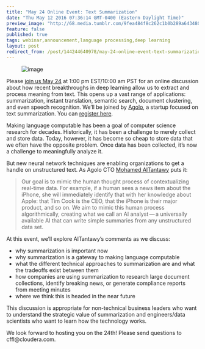 ```yaml
---
title: "May 24 Online Event: Text Summarization"
date: "Thu May 12 2016 07:36:14 GMT-0400 (Eastern Daylight Time)"
preview_image: "http://68.media.tumblr.com/9fea484f8c262c1b0b289a64348027c7/tumblr_inline_o7142hZoGX1ta78fg_540.png"
feature: false
published: true
tags: webinar,announcement,language processing,deep learning
layout: post
redirect_from: /post/144244640978/may-24-online-event-text-summarization
---
```


<figure data-orig-width="602" data-orig-height="423" class="tmblr-full"><img src="http://68.media.tumblr.com/9fea484f8c262c1b0b289a64348027c7/tumblr_inline_o7142hZoGX1ta78fg_540.png" alt="image" data-orig-width="602" data-orig-height="423"/></figure><p>Please <a href="https://textsummarizationwebinar.splashthat.com/">join us May 24</a> at 1:00 pm EST/10:00 am PST for an online discussion about how recent breakthroughs in deep learning allow us to extract and process meaning from text. This opens up a vast range of applications: summarization, instant translation, semantic search, document clustering, and even speech recognition. We’ll be joined by <a href="http://www.agolo.com">Agolo</a>, a startup focused on text summarization. You can <a href="https://textsummarizationwebinar.splashthat.com/">register here</a>. </p><p>Making language computable has been a goal of computer science research for decades. Historically, it has been a challenge to merely collect and store data. Today, however, it has become so cheap to store data that we often have the opposite problem. Once data has been collected, it’s now a challenge to meaningfully analyze it.</p><p>But new neural network techniques are enabling organizations to get a handle on unstructured text. As Agolo CTO <a href="https://www.linkedin.com/in/altantawy?authType=NAME_SEARCH&amp;authToken=g88r&amp;locale=en_US&amp;trk=tyah&amp;trkInfo=clickedVertical%3Amynetwork%2CclickedEntityId%3A8646062%2CauthType%3ANAME_SEARCH%2Cidx%3A1-1-1%2CtarId%3A1463052510063%2Ctas%3Amohamed">Mohamed AlTantawy</a> puts it: </p><blockquote><p>Our goal is to mimic the human thought process of contextualizing real-time data. For example, if a human sees a news item about the iPhone, she will immediately identify that with her knowledge about Apple: that Tim Cook is the CEO, that the iPhone is their major product, and so on. We aim to mimic this human process algorithmically, creating what we call an AI analyst — a universally available AI that can write simple summaries from any unstructured data set.</p></blockquote><p>At this event, we’ll explore AlTantawy’s comments as we discuss:<br/></p><ul><li>why summarization is important now</li><li>why summarization is a gateway to making language computable</li><li>what the different technical approaches to summarization are and what the tradeoffs exist between them <br/></li><li>how companies are using summarization to research large document collections, identify breaking news, or generate compliance reports from meeting minutes</li><li>where we think this is headed in the near future</li></ul><p>This discussion is appropriate for non-technical business leaders who want to understand the strategic value of summarization and engineers/data scientists who want to learn how the technology works. </p><p>We look forward to hosting you on the 24th! Please send questions to cffl@cloudera.com. </p>